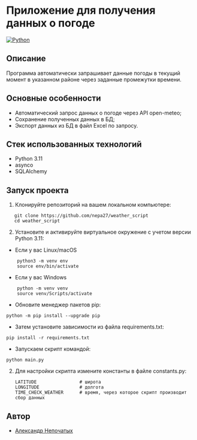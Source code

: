 # Приложение для получения данных о погоде
[![Python](https://img.shields.io/badge/-Python-464646?style=flat-square&logo=Python)](https://www.python.org/)
## Описание
Программа автоматически запрашивает данные погоды в
текущий момент в указанном районе через заданные промежутки времени.
## Основные особенности
- Автоматический запрос данных о погоде через API open-meteo;
- Сохранение полученных данных в БД; 
- Экспорт данных из БД в файл Excel по запросу.
## Стек использованных технологий
+ Python 3.11
+ asynco
+ SQLAlchemy

## Запуск проекта
1. Клонируйте репозиторий на вашем локальном компьютере:

```
   git clone https://github.com/nepa27/weather_script
   cd weather_script
```
   
2. Установите и активируйте виртуальное окружение c учетом версии Python 3.11:
* Если у вас Linux/macOS

```
    python3 -m venv env
    source env/bin/activate
```

* Если у вас Windows

```
    python -m venv venv
    source venv/Scripts/activate
```

+ Обновите менеджер пакетов pip:

```
python -m pip install --upgrade pip
```

+ Затем установите зависимости из файла requirements.txt:

```
pip install -r requirements.txt
```

+ Запускаем скрипт командой:

```
python main.py
```

2. Для настройки скрипта измените константы в файле constants.py:

    ```
    LATITUDE                # широта
    LONGITUDE               # долгота
    TIME_CHECK_WEATHER      # время, через которое скрипт производит сбор данных
    ```
   
## Автор

+ [Александр Непочатых](https://github.com/nepa27) 
